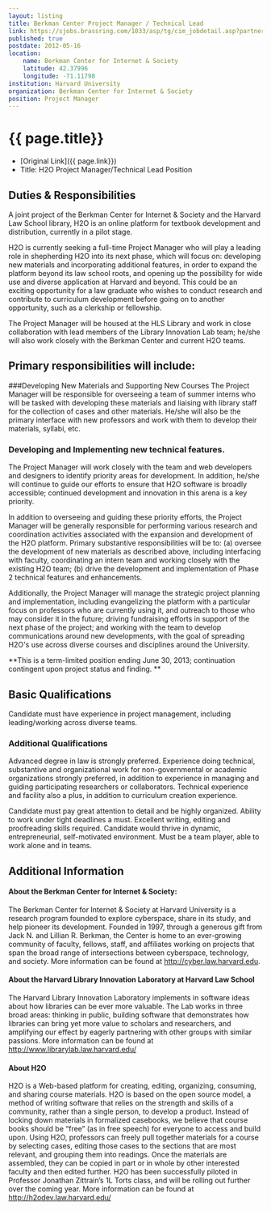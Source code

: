 ```yaml
---
layout: listing
title: Berkman Center Project Manager / Technical Lead
link: https://sjobs.brassring.com/1033/asp/tg/cim_jobdetail.asp?partnerID=25240&siteID=5341&AReq=26463BR&ei=ODigT9WvAYHpggetpbDhDQ&usg=AFQjCNGwvgV8sxK_e05G1XAx5aDupTjgiQ
published: true
postdate: 2012-05-16
location:
    name: Berkman Center for Internet & Society
    latitude: 42.37996
    longitude: -71.11798
institution: Harvard University
organization: Berkman Center for Internet & Society
position: Project Manager
---
```



# {{ page.title}}

* [Original Link]({{ page.link}})
* Title: H2O Project Manager/Technical Lead Position


## Duties & Responsibilities
A joint project of the Berkman Center for Internet & Society and the Harvard Law School library, H2O is an online platform for textbook development and distribution, currently in a pilot stage.

H2O is currently seeking a full-time Project Manager who will play a leading role in shepherding H2O into its next phase, which will focus on: developing new materials and incorporating additional features, in order to expand the platform beyond its law school roots, and opening up the possibility for wide use and diverse application at Harvard and beyond. This could be an exciting opportunity for a law graduate who wishes to conduct research and contribute to curriculum development before going on to another opportunity, such as a clerkship or fellowship.

The Project Manager will be housed at the HLS Library and work in close collaboration with lead members of the Library Innovation Lab team; he/she will also work closely with the Berkman Center and current H2O teams.

## Primary responsibilities will include:

###Developing New Materials and Supporting New Courses
The Project Manager will be responsible for overseeing a team of summer interns who will be tasked with developing these materials and liaising with library staff for the collection of cases and other materials. He/she will also be the primary interface with new professors and work with them to develop their materials, syllabi, etc.

 

### Developing and Implementing new technical features.

The Project Manager will work closely with the team and web developers and designers to identify priority areas for development. In addition, he/she will continue to guide our efforts to ensure that H2O software is broadly accessible; continued development and innovation in this arena is a key priority.

In addition to overseeing and guiding these priority efforts, the Project Manager will be generally responsible for performing various research and coordination activities associated with the expansion and development of the H2O platform.   Primary substantive responsibilities will be to: (a) oversee the development of new materials as described above, including interfacing with faculty, coordinating an intern team and working closely with the existing H2O team; (b) drive the development and implementation of Phase 2 technical features and enhancements.

Additionally, the Project Manager will manage the strategic project planning and implementation, including evangelizing the platform with a particular focus on professors who are currently using it, and outreach to those who may consider it in the future; driving fundraising efforts in support of the next phase of the project; and working with the team to develop communications around new developments, with the goal of spreading H2O's use across diverse courses and disciplines around the University.

 

**This is a term-limited position ending June 30, 2013; continuation contingent upon project status and finding.
 **

## Basic Qualifications

Candidate must have experience in project management, including leading/working across diverse teams.
 

### Additional Qualifications
Advanced degree in law is strongly preferred.  Experience doing technical, substantive and organizational work for non-governmental or academic organizations strongly preferred, in addition to experience in managing and guiding participating researchers or collaborators.  Technical experience and facility also a plus, in addition to curriculum creation experience.


Candidate must pay great attention to detail and be highly organized.  Ability to work under tight deadlines a must.  Excellent writing, editing and proofreading skills required. Candidate would thrive in dynamic, entrepreneurial, self-motivated environment. Must be a team player, able to work alone and in teams.


## Additional Information

#### About the Berkman Center for Internet & Society:

The Berkman Center for Internet & Society at Harvard University is a research program founded to explore cyberspace, share in its study, and help pioneer its development. Founded in 1997, through a generous gift from Jack N. and Lillian R. Berkman, the Center is home to an ever-growing community of faculty, fellows, staff, and affiliates working on projects that span the broad range of intersections between cyberspace, technology, and society. More information can be found at <http://cyber.law.harvard.edu>.

#### About the Harvard Library Innovation Laboratory at Harvard Law School

The Harvard Library Innovation Laboratory implements in software ideas about how libraries can be ever more valuable. The Lab works in three broad areas: thinking in public, building software that demonstrates how libraries can bring yet more value to scholars and researchers, and amplifying our effect by eagerly partnering with other groups with similar passions. More information can be found at <http://www.librarylab.law.harvard.edu/>

#### About H2O

H2O is a Web-based platform for creating, editing, organizing, consuming, and sharing course materials. H2O is based on the open source model, a method of writing software that relies on the strength and skills of a community, rather than a single person, to develop a product. Instead of locking down materials in formalized casebooks, we believe that course books should be “free” (as in free speech) for everyone to access and build upon. Using H2O, professors can freely pull together materials for a course by selecting cases, editing those cases to the sections that are most relevant, and grouping them into readings. Once the materials are assembled, they can be copied in part or in whole by other interested faculty and then edited further.  H2O has been successfully piloted in Professor Jonathan Zittrain’s 1L Torts class, and will be rolling out further over the coming year. More information can be found at <http://h2odev.law.harvard.edu/>